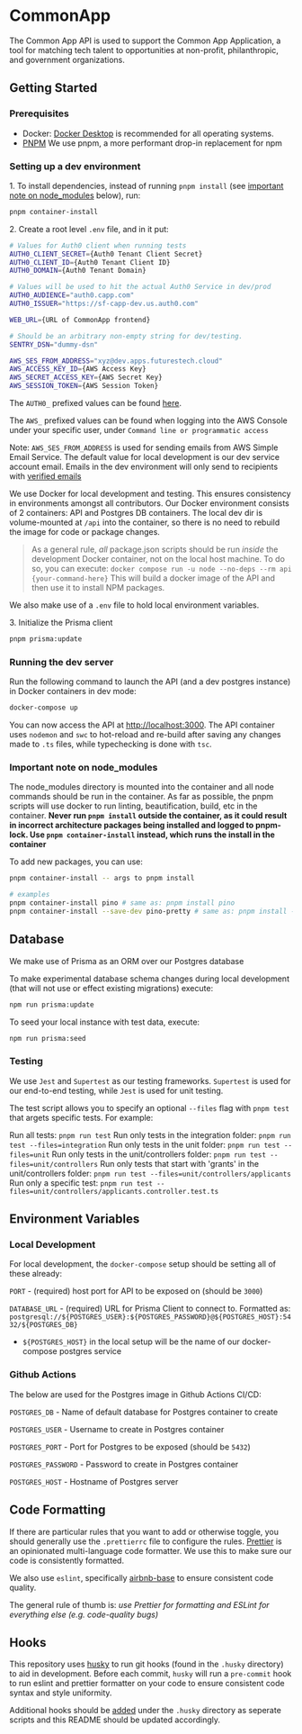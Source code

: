 # CommonApp

The Common App API is used to support the Common App Application, a tool for matching tech talent to opportunities at non-profit, philanthropic, and government organizations.

## Getting Started

### Prerequisites

- Docker: [Docker Desktop](https://docs.docker.com/desktop/) is recommended for all operating systems.
- [PNPM](https://pnpm.io/) We use pnpm, a more performant drop-in replacement for npm

### Setting up a dev environment

1\. To install dependencies, instead of running `pnpm install` (see [important note on node_modules](#important-note-on-node_modules) below), run:

```bash
pnpm container-install
```

2\. Create a root level `.env` file, and in it put:

```bash
# Values for Auth0 client when running tests
AUTH0_CLIENT_SECRET={Auth0 Tenant Client Secret}
AUTH0_CLIENT_ID={Auth0 Tenant Client ID}
AUTH0_DOMAIN={Auth0 Tenant Domain}

# Values will be used to hit the actual Auth0 Service in dev/prod
AUTH0_AUDIENCE="auth0.capp.com"
AUTH0_ISSUER="https://sf-capp-dev.us.auth0.com"

WEB_URL={URL of CommonApp frontend}

# Should be an arbitrary non-empty string for dev/testing.
SENTRY_DSN="dummy-dsn"

AWS_SES_FROM_ADDRESS="xyz@dev.apps.futurestech.cloud"
AWS_ACCESS_KEY_ID={AWS Access Key}
AWS_SECRET_ACCESS_KEY={AWS Secret Key}
AWS_SESSION_TOKEN={AWS Session Token}
```

The `AUTH0_` prefixed values can be found [here](https://manage.auth0.com/dashboard/us/sf-capp-dev/applications/AzRVLnVmcru9u0hR5dl5VW84c21GLNEM/settings).

The `AWS_` prefixed values can be found when logging into the AWS Console under your specific user, under `Command line or programmatic access`

Note: `AWS_SES_FROM_ADDRESS` is used for sending emails from AWS Simple Email Service. The default value for local development is our dev service account email. Emails in the dev environment will only send to recipients with [verified emails](https://docs.aws.amazon.com/ses/latest/dg/creating-identities.html)

We use Docker for local development and testing. This ensures consistency in environments amongst all contributors. Our Docker environment consists of 2 containers: API and Postgres DB containers. The local dev dir is volume-mounted at `/api` into the container, so there is no need to rebuild the image for code or package changes.

> As a general rule, _all_ package.json scripts should be run _inside_ the development Docker container, not on the local host machine. To do so, you can execute: `docker compose run -u node --no-deps --rm api {your-command-here}`
> This will build a docker image of the API and then use it to install NPM packages.

We also make use of a `.env` file to hold local environment variables.

3\. Initialize the Prisma client

```bash
pnpm prisma:update
```

### Running the dev server

Run the following command to launch the API (and a dev postgres instance) in Docker containers in dev mode:

```bash
docker-compose up
```

You can now access the API at <http://localhost:3000>. The API container uses `nodemon` and `swc` to hot-reload and re-build after saving any changes made to `.ts` files, while typechecking is done with `tsc`.

### Important note on node_modules

The node_modules directory is mounted into the container and all node commands should be run in the container. As far as possible, the pnpm scripts will use docker to run linting, beautification, build, etc in the container. **Never run `pnpm install` outside the container, as it could result in incorrect architecture packages being installed and logged to pnpm-lock. Use `pnpm container-install` instead, which runs the install in the container**

To add new packages, you can use:

```sh
pnpm container-install -- args to pnpm install

# examples
pnpm container-install pino # same as: pnpm install pino
pnpm container-install --save-dev pino-pretty # same as: pnpm install --save-dev pino-pretty
```

## Database

We make use of Prisma as an ORM over our Postgres database

To make experimental database schema changes during local development (that will not use or effect existing migrations) execute:

```bash
npm run prisma:update
```

To seed your local instance with test data, execute:

```bash
npm run prisma:seed
```

### Testing

We use `Jest` and `Supertest` as our testing frameworks. `Supertest` is used for
our end-to-end testing, while `Jest` is used for unit testing.

The test script allows you to specify an optional `--files` flag with `pnpm test` that argets specific tests. For example:

Run all tests: `pnpm run test`
Run only tests in the integration folder: `pnpm run test --files=integration`
Run only tests in the unit folder: `pnpm run test --files=unit`
Run only tests in the unit/controllers folder: `pnpm run test --files=unit/controllers`
Run only tests that start with 'grants' in the unit/controllers folder: `pnpm run test --files=unit/controllers/applicants`
Run only a specific test: `pnpm run test --files=unit/controllers/applicants.controller.test.ts`

## Environment Variables

### Local Development

For local development, the `docker-compose` setup should be setting all of these already:

`PORT` - (required) host port for API to be exposed on (should be `3000`)

`DATABASE_URL` - (required) URL for Prisma Client to connect to. Formatted as: `postgresql://${POSTGRES_USER}:${POSTGRES_PASSWORD}@${POSTGRES_HOST}:5432/${POSTGRES_DB}`

- `${POSTGRES_HOST}` in the local setup will be the name of our docker-compose postgres service

### Github Actions

The below are used for the Postgres image in Github Actions CI/CD:

`POSTGRES_DB` - Name of default database for Postgres container to create

`POSTGRES_USER` - Username to create in Postgres container

`POSTGRES_PORT` - Port for Postgres to be exposed (should be `5432`)

`POSTGRES_PASSWORD` - Password to create in Postgres container

`POSTGRES_HOST` - Hostname of Postgres server

## Code Formatting

If there are particular rules that you want to add or otherwise toggle, you should generally use the `.prettierrc` file to configure the rules.
[Prettier](https://prettier.io/docs/en/index.html) is an opinionated multi-language code formatter. We use this to make sure our code is consistently formatted.

We also use `eslint`, specifically [airbnb-base](https://www.npmjs.com/package/eslint-config-airbnb-base) to ensure consistent code quality.

The general rule of thumb is: _use Prettier for formatting and ESLint for everything else (e.g. code-quality bugs)_

## Hooks

This repository uses [husky](https://www.npmjs.com/package/husky) to run git hooks (found in the `.husky` directory) to aid in development.
Before each commit, `husky` will run a `pre-commit` hook to run eslint and prettier formatter on your code to ensure consistent code syntax and style uniformity.

Additional hooks should be [added](https://typicode.github.io/husky/#/?id=create-a-hook) under the `.husky` directory as seperate scripts and this README should be updated accordingly.
